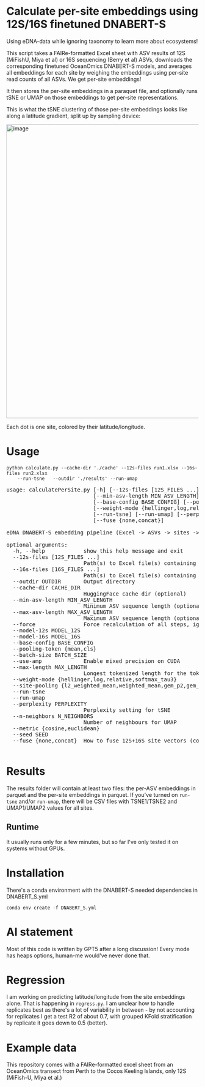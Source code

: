 # Calculate per-site embeddings using 12S/16S finetuned DNABERT-S

Using eDNA-data while ignoring taxonomy to learn more about ecosystems!

This script takes a FAIRe-formatted Excel sheet with ASV results of 12S (MiFishU, Miya et al) or 16S sequencing (Berry et al) ASVs, downloads the corresponding finetuned OceanOmics DNABERT-S models, and averages all embeddings for each site by weighing the embeddings using per-site read counts of all ASVs. We get per-site embeddings!

It then stores the per-site embeddings in a paraquet file, and optionally runs tSNE or UMAP on those embeddings to get per-site representations.

This is what the tSNE clustering of those per-site embeddings looks like along a latitude gradient, split up by sampling device:

<img width="1024" height="768" alt="image" src="https://github.com/user-attachments/assets/62fa01e0-a8f8-4b61-b62f-e41ee22265fc" />

Each dot is one site, colored by their latitude/longitude.

# Usage

    python calculate.py --cache-dir './cache' --12s-files run1.xlsx --16s-files run2.xlsx
        --run-tsne   --outdir './results' --run-umap

<pre>
usage: calculatePerSite.py [-h] [--12s-files [12S_FILES ...]] [--16s-files [16S_FILES ...]] --outdir OUTDIR [--cache-dir CACHE_DIR]
                           [--min-asv-length MIN_ASV_LENGTH] [--max-asv-length MAX_ASV_LENGTH] [--force] [--model-12s MODEL_12S] [--model-16s MODEL_16S]
                           [--base-config BASE_CONFIG] [--pooling-token {mean,cls}] [--batch-size BATCH_SIZE] [--use-amp] [--max-length MAX_LENGTH]
                           [--weight-mode {hellinger,log,relative,softmax_tau3}] [--site-pooling {l2_weighted_mean,weighted_mean,gem_p2,gem_p3}]
                           [--run-tsne] [--run-umap] [--perplexity PERPLEXITY] [--n-neighbors N_NEIGHBORS] [--metric {cosine,euclidean}] [--seed SEED]
                           [--fuse {none,concat}]

eDNA DNABERT-S embedding pipeline (Excel -> ASVs -> sites -> t-SNE/UMAP)

optional arguments:
  -h, --help            show this help message and exit
  --12s-files [12S_FILES ...]
                        Path(s) to Excel file(s) containing 12S data
  --16s-files [16S_FILES ...]
                        Path(s) to Excel file(s) containing 16S data
  --outdir OUTDIR       Output directory
  --cache-dir CACHE_DIR
                        HuggingFace cache dir (optional)
  --min-asv-length MIN_ASV_LENGTH
                        Minimum ASV sequence length (optional)
  --max-asv-length MAX_ASV_LENGTH
                        Maximum ASV sequence length (optional)
  --force               Force recalculation of all steps, ignoring existing intermediate files
  --model-12s MODEL_12S
  --model-16s MODEL_16S
  --base-config BASE_CONFIG
  --pooling-token {mean,cls}
  --batch-size BATCH_SIZE
  --use-amp             Enable mixed precision on CUDA
  --max-length MAX_LENGTH
                        Longest tokenized length for the tokenizer
  --weight-mode {hellinger,log,relative,softmax_tau3}
  --site-pooling {l2_weighted_mean,weighted_mean,gem_p2,gem_p3}
  --run-tsne
  --run-umap
  --perplexity PERPLEXITY
                        Perplexity setting for tSNE
  --n-neighbors N_NEIGHBORS
                        Number of neighbours for UMAP
  --metric {cosine,euclidean}
  --seed SEED
  --fuse {none,concat}  How to fuse 12S+16S site vectors (concat or none)

</pre>

# Results

The results folder will contain at least two files: the per-ASV embeddings in parquet and the per-site embeddings in parquet.
If you've turned on `run-tsne` and/or `run-umap`, there will be CSV files with TSNE1/TSNE2 and UMAP1/UMAP2 values for all sites.

## Runtime

It usually runs only for a few minutes, but so far I've only tested it on systems without GPUs.

# Installation

There's a conda environment with the DNABERT-S needed dependencies in DNABERT_S.yml

    conda env create -f DNABERT_S.yml

# AI statement

Most of this code is written by GPT5 after a long discussion! Every mode has heaps options, human-me would've never done that. 

# Regression

I am working on predicting latitude/longitude from the site embeddings alone. That is happening in `regress.py`. I am unclear how to handle replicates best as there's a lot of variability in between - by not accounting for replicates I get a test R2 of about 0.7, with grouped KFold stratification by replicate it goes down to 0.5 (better). 

# Example data

This repository comes with a FAIRe-formatted excel sheet from an OceanOmics transect from Perth to the Cocos Keeling Islands, only 12S (MiFish-U, Miya et al.)
